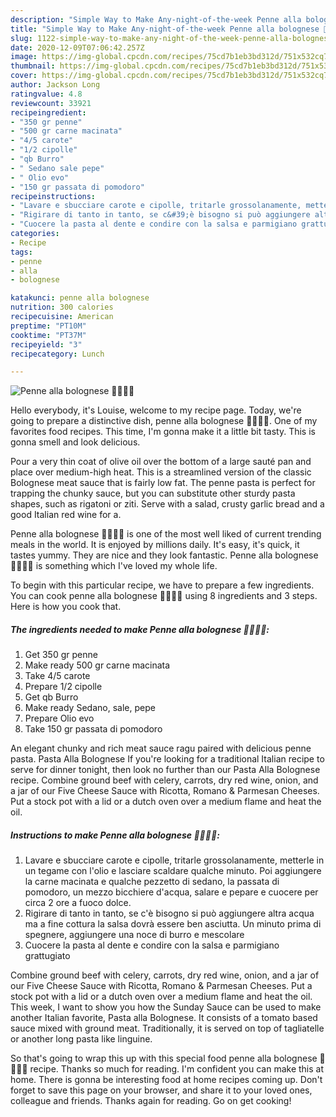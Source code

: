 ```yaml
---
description: "Simple Way to Make Any-night-of-the-week Penne alla bolognese 🥕🥩🍅🤤"
title: "Simple Way to Make Any-night-of-the-week Penne alla bolognese 🥕🥩🍅🤤"
slug: 1122-simple-way-to-make-any-night-of-the-week-penne-alla-bolognese
date: 2020-12-09T07:06:42.257Z
image: https://img-global.cpcdn.com/recipes/75cd7b1eb3bd312d/751x532cq70/penne-alla-bolognese-🥕🥩🍅🤤-recipe-main-photo.jpg
thumbnail: https://img-global.cpcdn.com/recipes/75cd7b1eb3bd312d/751x532cq70/penne-alla-bolognese-🥕🥩🍅🤤-recipe-main-photo.jpg
cover: https://img-global.cpcdn.com/recipes/75cd7b1eb3bd312d/751x532cq70/penne-alla-bolognese-🥕🥩🍅🤤-recipe-main-photo.jpg
author: Jackson Long
ratingvalue: 4.8
reviewcount: 33921
recipeingredient:
- "350 gr penne"
- "500 gr carne macinata"
- "4/5 carote"
- "1/2 cipolle"
- "qb Burro"
- " Sedano sale pepe"
- " Olio evo"
- "150 gr passata di pomodoro"
recipeinstructions:
- "Lavare e sbucciare carote e cipolle, tritarle grossolanamente, metterle in un tegame con l&#39;olio e lasciare scaldare qualche minuto. Poi aggiungere la carne macinata e qualche pezzetto di sedano, la passata di pomodoro, un mezzo bicchiere d&#39;acqua, salare e pepare e cuocere per circa 2 ore a fuoco dolce."
- "Rigirare di tanto in tanto, se c&#39;è bisogno si può aggiungere altra acqua ma a fine cottura la salsa dovrà essere ben asciutta. Un minuto prima di spegnere, aggiungere una noce di burro e mescolare"
- "Cuocere la pasta al dente e condire con la salsa e parmigiano grattugiato"
categories:
- Recipe
tags:
- penne
- alla
- bolognese

katakunci: penne alla bolognese 
nutrition: 300 calories
recipecuisine: American
preptime: "PT10M"
cooktime: "PT37M"
recipeyield: "3"
recipecategory: Lunch

---
```



![Penne alla bolognese 🥕🥩🍅🤤](https://img-global.cpcdn.com/recipes/75cd7b1eb3bd312d/751x532cq70/penne-alla-bolognese-🥕🥩🍅🤤-recipe-main-photo.jpg)

Hello everybody, it's Louise, welcome to my recipe page. Today, we're going to prepare a distinctive dish, penne alla bolognese 🥕🥩🍅🤤. One of my favorites food recipes. This time, I'm gonna make it a little bit tasty. This is gonna smell and look delicious.

Pour a very thin coat of olive oil over the bottom of a large sauté pan and place over medium-high heat. This is a streamlined version of the classic Bolognese meat sauce that is fairly low fat. The penne pasta is perfect for trapping the chunky sauce, but you can substitute other sturdy pasta shapes, such as rigatoni or ziti. Serve with a salad, crusty garlic bread and a good Italian red wine for a.

Penne alla bolognese 🥕🥩🍅🤤 is one of the most well liked of current trending meals in the world. It is enjoyed by millions daily. It's easy, it's quick, it tastes yummy. They are nice and they look fantastic. Penne alla bolognese 🥕🥩🍅🤤 is something which I've loved my whole life.


To begin with this particular recipe, we have to prepare a few ingredients. You can cook penne alla bolognese 🥕🥩🍅🤤 using 8 ingredients and 3 steps. Here is how you cook that.

<!--inarticleads1-->

##### The ingredients needed to make Penne alla bolognese 🥕🥩🍅🤤:

1. Get 350 gr penne
1. Make ready 500 gr carne macinata
1. Take 4/5 carote
1. Prepare 1/2 cipolle
1. Get qb Burro
1. Make ready  Sedano, sale, pepe
1. Prepare  Olio evo
1. Take 150 gr passata di pomodoro


An elegant chunky and rich meat sauce ragu paired with delicious penne pasta. Pasta Alla Bolognese If you&#39;re looking for a traditional Italian recipe to serve for dinner tonight, then look no further than our Pasta Alla Bolognese recipe. Combine ground beef with celery, carrots, dry red wine, onion, and a jar of our Five Cheese Sauce with Ricotta, Romano &amp; Parmesan Cheeses. Put a stock pot with a lid or a dutch oven over a medium flame and heat the oil. 

<!--inarticleads2-->

##### Instructions to make Penne alla bolognese 🥕🥩🍅🤤:

1. Lavare e sbucciare carote e cipolle, tritarle grossolanamente, metterle in un tegame con l&#39;olio e lasciare scaldare qualche minuto. Poi aggiungere la carne macinata e qualche pezzetto di sedano, la passata di pomodoro, un mezzo bicchiere d&#39;acqua, salare e pepare e cuocere per circa 2 ore a fuoco dolce.
1. Rigirare di tanto in tanto, se c&#39;è bisogno si può aggiungere altra acqua ma a fine cottura la salsa dovrà essere ben asciutta. Un minuto prima di spegnere, aggiungere una noce di burro e mescolare
1. Cuocere la pasta al dente e condire con la salsa e parmigiano grattugiato


Combine ground beef with celery, carrots, dry red wine, onion, and a jar of our Five Cheese Sauce with Ricotta, Romano &amp; Parmesan Cheeses. Put a stock pot with a lid or a dutch oven over a medium flame and heat the oil. This week, I want to show you how the Sunday Sauce can be used to make another Italian favorite, Pasta alla Bolognese. It consists of a tomato based sauce mixed with ground meat. Traditionally, it is served on top of tagliatelle or another long pasta like linguine. 

So that's going to wrap this up with this special food penne alla bolognese 🥕🥩🍅🤤 recipe. Thanks so much for reading. I'm confident you can make this at home. There is gonna be interesting food at home recipes coming up. Don't forget to save this page on your browser, and share it to your loved ones, colleague and friends. Thanks again for reading. Go on get cooking!
